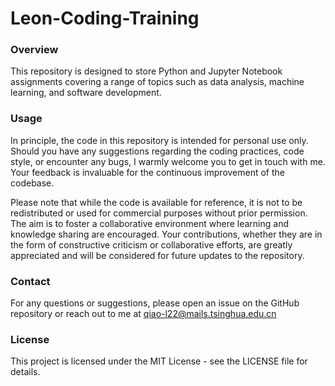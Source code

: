 # Leon-Coding-Training

### Overview

This repository is designed to store Python and Jupyter Notebook assignments covering a range of topics such as data analysis, machine learning, and software development. 

### Usage

In principle, the code in this repository is intended for personal use only. Should you have any suggestions regarding the coding practices, code style, or encounter any bugs, I warmly welcome you to get in touch with me. Your feedback is invaluable for the continuous improvement of the codebase.

Please note that while the code is available for reference, it is not to be redistributed or used for commercial purposes without prior permission. The aim is to foster a collaborative environment where learning and knowledge sharing are encouraged. Your contributions, whether they are in the form of constructive criticism or collaborative efforts, are greatly appreciated and will be considered for future updates to the repository.

### Contact

For any questions or suggestions, please open an issue on the GitHub repository or reach out to me at qiao-l22@mails.tsinghua.edu.cn

### License

This project is licensed under the MIT License - see the LICENSE file for details.
